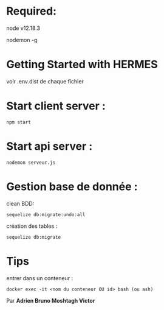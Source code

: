 # Required:

node v12.18.3

nodemon -g

# Getting Started with HERMES

voir .env.dist de chaque fichier

# Start client server : 
```
npm start
```

# Start api server : 
```
nodemon serveur.js
```

# Gestion base de donnée :

clean BDD:
```
sequelize db:migrate:undo:all
```

création des tables : 
```
sequelize db:migrate
```


# Tips

entrer dans un conteneur :

```
docker exec -it <nom du conteneur OU id> bash (ou ash)
```

Par **Adrien Bruno Moshtagh Victor**